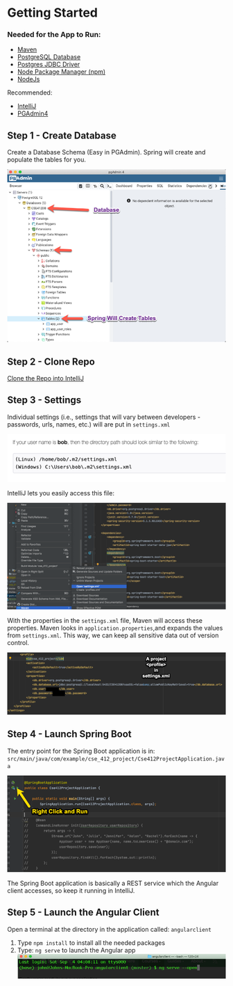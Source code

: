 # Getting Started

### Needed for the App to Run:

* [Maven](https://maven.apache.org/guides/index.html)
* [PostgreSQL Database](https://www.postgresql.org/)
* [Postgres JDBC Driver](https://jdbc.postgresql.org/)
* [Node Package Manager (npm)](https://www.npmjs.com/)
* [NodeJs](https://nodejs.org/en/)

Recommended:
* [IntelliJ](https://www.jetbrains.com/idea/)
* [PGAdmin4](https://www.pgadmin.org/)

## Step 1 - Create Database
Create a Database Schema (Easy in PGAdmin).
Spring will create and populate the tables for you.

![PGAdmin](https://github.com/jcoro/cse_412_project/blob/master/src/main/angularclient/src/assets/images/1.png?raw=true)

## Step 2 - Clone Repo
[Clone the Repo into IntelliJ](https://blog.jetbrains.com/idea/2020/10/clone-a-project-from-github/)

## Step 3 - Settings
Individual settings (i.e., settings that will vary between developers - passwords, urls, names, etc.)
will are put in `settings.xml`

![settings.xml](https://github.com/jcoro/cse_412_project/blob/master/src/main/angularclient/src/assets/images/2.png?raw=true)

IntelliJ lets you easily access this file:

![Access settings.xml](https://github.com/jcoro/cse_412_project/blob/master/src/main/angularclient/src/assets/images/3.png?raw=true)

With the properties in the `settings.xml` file, Maven will access these properties.
Maven looks in `application.properties`,and expands the values from `settings.xml`.
This way, we can keep all sensitive data out of version control.

![Maven Global Settings](https://github.com/jcoro/cse_412_project/blob/master/src/main/angularclient/src/assets/images/4.png?raw=true)

## Step 4 - Launch Spring Boot
The entry point for the Spring Boot application is in:
`src/main/java/com/example/cse_412_project/Cse412ProjectApplication.java`

![Spring Boot Entry Point](https://github.com/jcoro/cse_412_project/blob/master/src/main/angularclient/src/assets/images/5.png?raw=true)

The Spring Boot application is basically a REST service which the Angular client accesses, so keep it running in IntelliJ.

## Step 5 - Launch the Angular Client
Open a terminal at the directory in the application called: `angularclient` 
1) Type `npm install` to install all the needed packages
2) Type: `ng serve` to launch the Angular app
![terminal](https://github.com/jcoro/cse_412_project/blob/master/src/main/angularclient/src/assets/images/6.png?raw=true)

